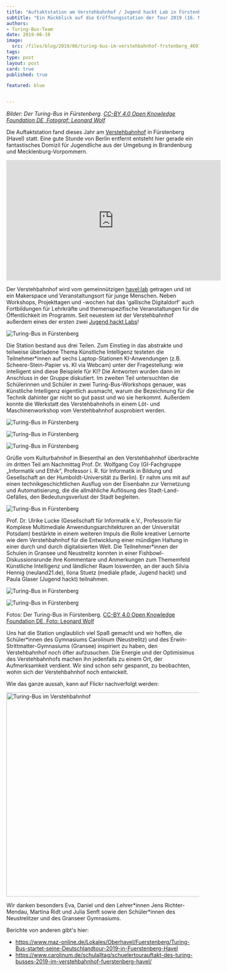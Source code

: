 ```yaml
---
title: "Auftaktstation am Verstehbahnhof / Jugend hackt Lab in Fürstenberg"
subtitle: "Ein Rückblick auf die Eröffnungsstation der Tour 2019 (16. Mai, 35 TN)"
authors:
- Turing-Bus-Team
date: 2019-06-10
image:
  src: /files/blog/2019/06/turing-bus-im-verstehbahnhof-frstenberg_46975119895_o-sm.jpg
tags:
type: post
layout: post
card: true
published: true

featured: blue


---
```


*Bilder: Der Turing-Bus in Fürstenberg. <a href="https://www.flickr.com/photos/okfde/albums/72157705194338012">CC-BY 4.0 Open Knowledge Foundation DE, Fotograf: Leonard Wolf</a>*


Die Auftaktstation fand dieses Jahr am [Verstehbahnhof](https://www.verstehbahnhof.de/) in Fürstenberg (Havel) statt. Eine gute Stunde von Berlin entfernt entsteht hier gerade ein fantastisches Domizil für Jugendliche aus der Umgebung in Brandenburg und Mecklenburg-Vorpommern. 

<iframe width="560" height="315" src="https://www.youtube.com/embed/kUdoNUkL76g" frameborder="0" allow="accelerometer; autoplay; encrypted-media; gyroscope; picture-in-picture" allowfullscreen></iframe>



Der Verstehbahnhof wird vom gemeinnützigen [havel:lab](https://www.havellab.org/) getragen und ist ein Makerspace und Veranstaltungsort für junge Menschen. Neben Workshops, Projekttagen und -wochen hat das 'gallische Digitaldorf' auch Fortbildungen für Lehrkräfte und themenspezifische Veranstaltungen für die Öffentlichkeit im Programm. Seit neuestem ist der Verstehbahnhof außerdem eines der ersten zwei [Jugend hackt Labs](https://jugendhackt.org/lab-vorstellung-der-verstehbahnhof-in-fuerstenberg-havel/)!  

![Turing-Bus in Fürstenberg](/files/blog/2019/06/turing-bus-im-verstehbahnhof-frstenberg_46975119245_o-sm.jpg)

Die Station bestand aus drei Teilen. Zum Einstieg in das abstrakte und teilweise überladene Thema Künstliche Intelligenz testeten die Teilnehmer*innen auf sechs Laptop-Stationen KI-Anwendungen (z.B. Scheere-Stein-Papier vs. KI via Webcam) unter der Fragestellung: wie intelligent sind diese Beispiele für KI? Die Antworten wurden dann im Anschluss in der Gruppe diskutiert. Im zweiten Teil untersuchten die Schülerinnen und Schüler in zwei Turing-Bus-Workshops genauer, was Künstliche Intelligenz eigentlich ausmacht, warum die Bezeichnung für die Technik dahinter gar nicht so gut passt und wo sie herkommt. Außerdem konnte die Werkstatt des Verstehbahnhofs in einem Löt- und Maschinenworkshop vom Verstehbahnhof ausprobiert werden.

![Turing-Bus in Fürstenberg](/files/blog/2019/06/turing-bus-im-verstehbahnhof-frstenberg_46975119895_o-sm.jpg)

![Turing-Bus in Fürstenberg](/files/blog/2019/06/turing-bus-im-verstehbahnhof-frstenberg_40923806023_o-sm.jpg)

![Turing-Bus in Fürstenberg](/files/blog/2019/06/turing-bus-im-verstehbahnhof-frstenberg_40924819573_o-sm.jpg)

Grüße vom Kulturbahnhof in Biesenthal an den Verstehbahnhof überbrachte im dritten Teil am Nachmittag Prof. Dr. Wolfgang Coy (GI-Fachgruppe „Informatik und Ethik“, Professor i. R. für Informatik in Bildung und Gesellschaft an der Humboldt-Universität zu Berlin). Er nahm uns mit auf einen technikgeschichtlichen Ausflug von der Eisenbahn zur Vernetzung und Automatisierung, die die allmähliche Auflösung des Stadt-Land-Gefälles, den Bedeutungsverlust der Stadt begleiten. 

![Turing-Bus in Fürstenberg](/files/blog/2019/06/turing-bus-im-verstehbahnhof-frstenberg_47101897424_o-sm.jpg)

Prof. Dr. Ulrike Lucke (Gesellschaft für Informatik e.V., Professorin für Komplexe Multimediale Anwendungsarchitekturen an der Universität Potsdam) bestärkte in einem weiteren Impuls die Rolle kreativer Lernorte wie dem Verstehbahnhof für die Entwicklung einer mündigen Haltung in einer durch und durch digitalisierten Welt. Die Teilnehmer\*innen der Schulen in Gransee und Neustrelitz konnten in einer Fishbowl-Diskussionsrunde ihre Kommentare und Anmerkungen zum Thememfeld Künstliche Intelligenz und ländlicher Raum loswerden, an der auch Silvia Hennig (neuland21.de), Ilona Stuetz (mediale pfade, Jugend hackt) und Paula Glaser (Jugend hackt) teilnahmen. 

![Turing-Bus in Fürstenberg](/files/blog/2019/06/turing-bus-im-verstehbahnhof-frstenberg_40924897903_o-sm.jpg)

![Turing-Bus in Fürstenberg](/files/blog/2019/06/turing-bus-im-verstehbahnhof-frstenberg_46975112165_o-sm.jpg)

Fotos: Der Turing-Bus in Fürstenberg. <a href="https://www.flickr.com/photos/okfde/albums/72157705194338012">CC-BY 4.0 Open Knowledge Foundation DE, Foto: Leonard Wolf</a>



Uns hat die Station unglaublich viel Spaß gemacht und wir hoffen, die Schüler\*innen des Gymnasiums Carolinum (Neustrelitz) und des Erwin-Strittmatter-Gymnasiums (Gransee) inspiriert zu haben, den Verstehbahnhof noch öfter aufzusuchen. Die Energie und der Optimisimus des Verstehbahnhofs machen ihn jedenfalls zu einem  Ort, der Aufmerksamkeit verdient. Wir sind schon sehr gespannt, zu beobachten, wohin sich der Verstehbahnhof noch entwickelt.   

Wie das ganze aussah, kann auf Flickr nachverfolgt werden: 

<a data-flickr-embed="true"  href="https://www.flickr.com/photos/okfde/albums/72157705194338012" title="Turing-Bus im Verstehbahnhof"><img src="https://live.staticflickr.com/65535/47838179942_707aa3dcc7_c.jpg" width="800" height="534" alt="Turing-Bus im Verstehbahnhof"></a><script async src="//embedr.flickr.com/assets/client-code.js" charset="utf-8"></script> 

Wir danken besonders Eva, Daniel und den Lehrer\*innen Jens Richter-Mendau, Martina Ridt und Julia Senft sowie den Schüler\*innen des Neustrelitzer und des Granseer Gymnasiums.

Berichte von anderen gibt's hier:

* https://www.maz-online.de/Lokales/Oberhavel/Fuerstenberg/Turing-Bus-startet-seine-Deutschlandtour-2019-in-Fuerstenberg-Havel
* https://www.carolinum.de/schulalltag/schuelertourauftakt-des-turing-busses-2019-im-verstehbahnhof-fuerstenberg-havel/

